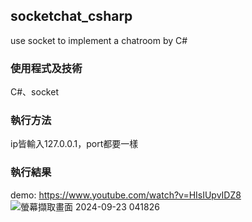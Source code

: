 ## socketchat_csharp
use socket to implement a chatroom by C#

### 使用程式及技術
C#、socket

### 執行方法 
ip皆輸入127.0.0.1，port都要一樣

### 執行結果
demo: https://www.youtube.com/watch?v=HIsIUpvIDZ8
![螢幕擷取畫面 2024-09-23 041826](https://github.com/user-attachments/assets/0c1fa169-38a1-4c57-aa26-913caeb1a827)
